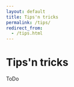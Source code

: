 ```yaml
---
layout: default
title: Tips'n tricks
permalink: /tips/
redirect_from:
  - /tips.html
---
```


# <i class="fa fa-cogs"></i> Tips'n tricks

ToDo
